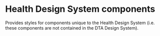 # Health Design System components

Provides styles for components unique to the Health Design System (i.e. these components are not contained in the DTA Design System).
